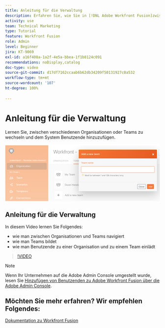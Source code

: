 ```yaml
---
title: Anleitung für die Verwaltung
description: Erfahren Sie, wie Sie in [!DNL Adobe Workfront Fusion]zwischen verschiedenen Organisationen oder Teams wechseln und dem System Benutzende hinzufügen können.
activity: use
team: Technical Marketing
type: Tutorial
feature: Workfront Fusion
role: Admin
level: Beginner
jira: KT-9069
exl-id: a16f408a-1a2f-4e5a-bbea-1f1b8124c091
recommendations: noDisplay,catalog
doc-type: video
source-git-commit: d17df7162ccaab6b62db34209f50131927c0a532
workflow-type: tm+mt
source-wordcount: '107'
ht-degree: 100%

---
```


# Anleitung für die Verwaltung

Lernen Sie, zwischen verschiedenen Organisationen oder Teams zu wechseln und dem System Benutzende hinzuzufügen.

![Ein Bild eines Szenarios mit Fehlerbehandlung](assets/workfront-fusion-administration-1.png)

## Anleitung für die Verwaltung

In diesem Video lernen Sie Folgendes:

* wie man zwischen Organisationen und Teams navigiert
* wie man Teams bildet
* wie man Benutzende zu einer Organisation und zu einem Team einlädt

>[!VIDEO](https://video.tv.adobe.com/v/335310/?quality=12&learn=on&enablevpops)

>[!NOTE]
>
>Wenn Ihr Unternehmen auf die Adobe Admin Console umgestellt wurde, lesen Sie [Hinzufügen von Benutzenden zu Adobe Workfront Fusion über die Adobe Admin Console](https://experienceleague.adobe.com/docs/workfront/using/adobe-workfront-fusion/fusion-in-experience-cloud/add-fusion-users-admin-console.html?lang=de).


## Möchten Sie mehr erfahren? Wir empfehlen Folgendes:

[Dokumentation zu Workfront Fusion](https://experienceleague.adobe.com/docs/workfront/using/adobe-workfront-fusion/workfront-fusion-2.html?lang=de)
